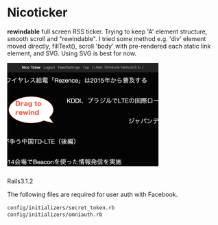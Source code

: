 Nicoticker
==========

**rewindable** full screen RSS ticker. Trying to keep 'A' element structure, smooth scroll and "rewindable". I tried some method e.g. 'div' element moved directly, fillText(), scroll 'body' with pre-rendered each static link element, and SVG. Using SVG is best for now.

<img src="https://raw.githubusercontent.com/snsk/Nicoticker/master/public/ss1.png" width="70%">

### 

Rails3.1.2

The following files are required for user auth with Facebook.
``` 
config/initializers/secret_token.rb
config/initializers/omniauth.rb
```
